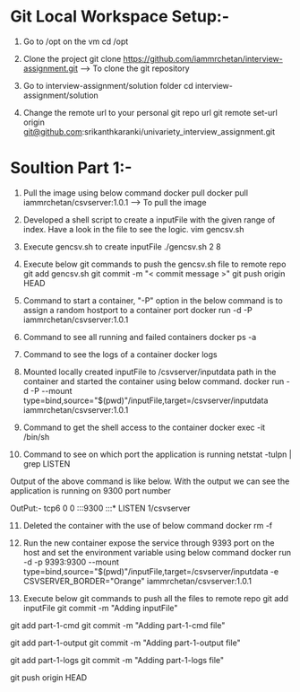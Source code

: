 Git Local Workspace Setup:-
===========================
1) Go to /opt on the vm
cd /opt

2) Clone the project
git clone https://github.com/iammrchetan/interview-assignment.git  --> To clone the git repository

3) Go to interview-assignment/solution folder
cd interview-assignment/solution

4) Change the remote url to your personal git repo url
git remote set-url origin git@github.com:srikanthkaranki/univariety_interview_assignment.git

Soultion Part 1:-
=================
1) Pull the image using below command
docker pull docker pull iammrchetan/csvserver:1.0.1 --> To pull the image
2) Developed a shell script to create a inputFile with the given range of index. Have a look in the file to see the logic.
vim gencsv.sh

3) Execute gencsv.sh to create inputFile
./gencsv.sh 2 8

4) Execute below git commands to push the gencsv.sh file to remote repo
git add gencsv.sh
git commit -m "< commit message >"
git push origin HEAD

5) Command to start a container, "-P" option in the below command is to assign a random hostport to a container port
docker run -d -P iammrchetan/csvserver:1.0.1

6) Command to see all running and failed containers
docker ps -a 

7) Command to see the logs of a container
docker logs <container id>

8) Mounted locally created inputFile to /csvserver/inputdata path in the container and started the container using below command.
docker run -d -P --mount type=bind,source="$(pwd)"/inputFile,target=/csvserver/inputdata iammrchetan/csvserver:1.0.1

9) Command to get the shell access to the container
docker exec -it <container id> /bin/sh

10) Command to see on which port the application is running 
netstat -tulpn | grep LISTEN

Output of the above command is like below. With the output we can see the application is running on 9300 port number

OutPut:- tcp6       0      0 :::9300                 :::*                    LISTEN      1/csvserver

11) Deleted the container with the use of below command
docker rm -f <container id>

12) Run the new container expose the service through 9393 port on the host and set the environment variable using below command
docker run -d -p 9393:9300 --mount type=bind,source="$(pwd)"/inputFile,target=/csvserver/inputdata -e CSVSERVER_BORDER="Orange" iammrchetan/csvserver:1.0.1

13) Execute below git commands to push all the files to remote repo
git add inputFile
git commit -m "Adding inputFile"

git add part-1-cmd
git commit -m "Adding part-1-cmd file"

git add part-1-output
git commit -m "Adding part-1-output file"

git add part-1-logs
git commit -m "Adding part-1-logs file"

git push origin HEAD







